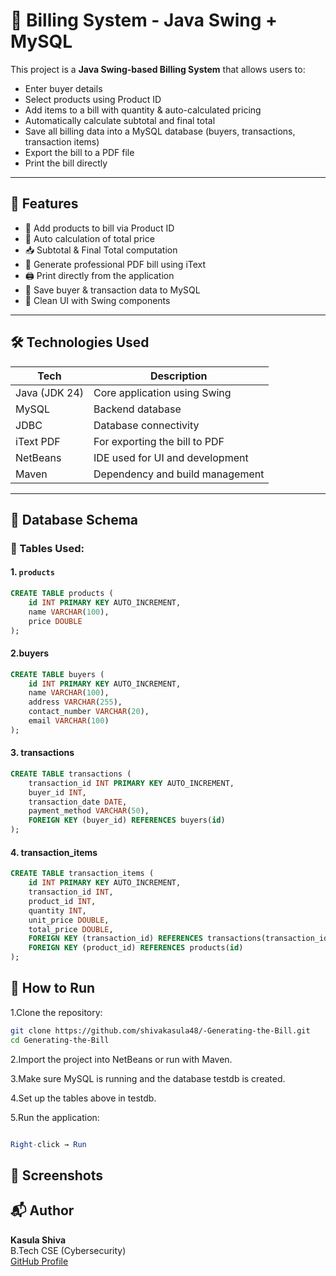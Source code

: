 # 🧾 Billing System - Java Swing + MySQL

This project is a **Java Swing-based Billing System** that allows users to:
- Enter buyer details
- Select products using Product ID
- Add items to a bill with quantity & auto-calculated pricing
- Automatically calculate subtotal and final total
- Save all billing data into a MySQL database (buyers, transactions, transaction items)
- Export the bill to a PDF file
- Print the bill directly

---

## 📌 Features

- 🛒 Add products to bill via Product ID
- 🔢 Auto calculation of total price
- 📥 Subtotal & Final Total computation
- 🧾 Generate professional PDF bill using iText
- 🖨️ Print directly from the application
- 💾 Save buyer & transaction data to MySQL
- 🎯 Clean UI with Swing components

---

## 🛠️ Technologies Used

| Tech            | Description                       |
|-----------------|-----------------------------------|
| Java (JDK 24)   | Core application using Swing      |
| MySQL           | Backend database                  |
| JDBC            | Database connectivity             |
| iText PDF       | For exporting the bill to PDF     |
| NetBeans        | IDE used for UI and development   |
| Maven           | Dependency and build management   |

---

## 🧮 Database Schema

### 📂 Tables Used:

#### 1. `products`
```sql
CREATE TABLE products (
    id INT PRIMARY KEY AUTO_INCREMENT,
    name VARCHAR(100),
    price DOUBLE
);
```
#### 2.buyers

```sql
CREATE TABLE buyers (
    id INT PRIMARY KEY AUTO_INCREMENT,
    name VARCHAR(100),
    address VARCHAR(255),
    contact_number VARCHAR(20),
    email VARCHAR(100)
);
```
#### 3. transactions
```sql
CREATE TABLE transactions (
    transaction_id INT PRIMARY KEY AUTO_INCREMENT,
    buyer_id INT,
    transaction_date DATE,
    payment_method VARCHAR(50),
    FOREIGN KEY (buyer_id) REFERENCES buyers(id)
);
```
#### 4. transaction_items
```sql
CREATE TABLE transaction_items (
    id INT PRIMARY KEY AUTO_INCREMENT,
    transaction_id INT,
    product_id INT,
    quantity INT,
    unit_price DOUBLE,
    total_price DOUBLE,
    FOREIGN KEY (transaction_id) REFERENCES transactions(transaction_id),
    FOREIGN KEY (product_id) REFERENCES products(id)
);
```



## 🚀 How to Run

1.Clone the repository:

```bash
git clone https://github.com/shivakasula48/-Generating-the-Bill.git
cd Generating-the-Bill
```

2.Import the project into NetBeans or run with Maven.

3.Make sure MySQL is running and the database testdb is created.

4.Set up the tables above in testdb.

5.Run the application:

``` mathematica

Right-click → Run
```

## 📸 Screenshots



## 📬 Author

**Kasula Shiva**  
B.Tech CSE (Cybersecurity)  
[GitHub Profile](https://github.com/shivakasula48)
